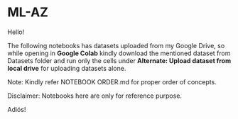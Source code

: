 # ML-AZ
Hello! 

  The following notebooks has datasets uploaded from my Google Drive,
so while opening in **Google Colab** kindly download the mentioned dataset from 
Datasets folder and run only the cells under **Alternate: Upload dataset from local drive**
for uploading datasets alone.

Note: Kindly refer NOTEBOOK ORDER.md for proper order of concepts.

Disclaimer: Notebooks here are only for reference purpose.

Adiós!

